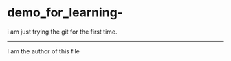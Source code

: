 # demo_for_learning-
i am just trying the git for the first time.<hr>
I am the author of this file 

